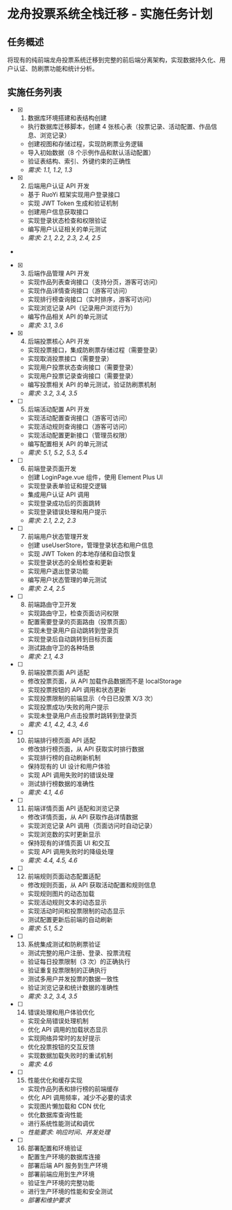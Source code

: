 # 龙舟投票系统全栈迁移 - 实施任务计划

## 任务概述

将现有的纯前端龙舟投票系统迁移到完整的前后端分离架构，实现数据持久化、用户认证、防刷票功能和统计分析。

## 实施任务列表

- [x] 1. 数据库环境搭建和表结构创建




  - 执行数据库迁移脚本，创建 4 张核心表（投票记录、活动配置、作品信息、浏览记录）
  - 创建视图和存储过程，实现防刷票业务逻辑
  - 导入初始数据（8 个示例作品和默认活动配置）
  - 验证表结构、索引、外键约束的正确性
  - _需求: 1.1, 1.2, 1.3_



- [x] 2. 后端用户认证 API 开发



  - 基于 RuoYi 框架实现用户登录接口
  - 实现 JWT Token 生成和验证机制
  - 创建用户信息获取接口
  - 实现登录状态检查和权限验证
  - 编写用户认证相关的单元测试
  - _需求: 2.1, 2.2, 2.3, 2.4, 2.5_
-

- [x] 3. 后端作品管理 API 开发







  - 实现作品列表查询接口（支持分页，游客可访问）
  - 实现作品详情查询接口（游客可访问）
  - 实现排行榜查询接口（实时排序，游客可访问）
  - 实现浏览记录 API（记录用户浏览行为）
  - 编写作品相关 API 的单元测试
  - _需求: 3.1, 3.6_

- [x] 4. 后端投票核心 API 开发



  - 实现投票接口，集成防刷票存储过程（需要登录）
  - 实现取消投票接口（需要登录）
  - 实现用户投票状态查询接口（需要登录）
  - 实现用户投票记录查询接口（需要登录）
  - 编写投票相关 API 的单元测试，验证防刷票机制
  - _需求: 3.2, 3.4, 3.5_

- [ ] 5. 后端活动配置 API 开发

  - 实现活动配置查询接口（游客可访问）
  - 实现活动规则查询接口（游客可访问）
  - 实现活动配置更新接口（管理员权限）
  - 编写配置相关 API 的单元测试
  - _需求: 5.1, 5.2, 5.3, 5.4_

- [ ] 6. 前端登录页面开发

  - 创建 LoginPage.vue 组件，使用 Element Plus UI
  - 实现登录表单验证和提交逻辑
  - 集成用户认证 API 调用
  - 实现登录成功后的页面跳转
  - 实现登录错误处理和用户提示
  - _需求: 2.1, 2.2, 2.3_

- [ ] 7. 前端用户状态管理开发

  - 创建 useUserStore，管理登录状态和用户信息
  - 实现 JWT Token 的本地存储和自动恢复
  - 实现登录状态的全局检查和更新
  - 实现用户退出登录功能
  - 编写用户状态管理的单元测试
  - _需求: 2.4, 2.5_

- [ ] 8. 前端路由守卫开发

  - 实现路由守卫，检查页面访问权限
  - 配置需要登录的页面路由（投票页面）
  - 实现未登录用户自动跳转到登录页
  - 实现登录后自动跳转到目标页面
  - 测试路由守卫的各种场景
  - _需求: 2.1, 4.3_

- [ ] 9. 前端投票页面 API 适配

  - 修改投票页面，从 API 加载作品数据而不是 localStorage
  - 实现投票按钮的 API 调用和状态更新
  - 实现投票限制的前端显示（今日已投票 X/3 次）
  - 实现投票成功/失败的用户提示
  - 实现未登录用户点击投票时跳转到登录页
  - _需求: 4.1, 4.2, 4.3, 4.6_

- [ ] 10. 前端排行榜页面 API 适配

  - 修改排行榜页面，从 API 获取实时排行数据
  - 实现排行榜的自动刷新机制
  - 保持现有的 UI 设计和用户体验
  - 实现 API 调用失败时的错误处理
  - 测试排行榜数据的准确性
  - _需求: 4.1, 4.6_

- [ ] 11. 前端详情页面 API 适配和浏览记录

  - 修改详情页面，从 API 获取作品详情数据
  - 实现浏览记录 API 调用（页面访问时自动记录）
  - 实现浏览数的实时更新显示
  - 保持现有的详情页面 UI 和交互
  - 实现 API 调用失败时的降级处理
  - _需求: 4.4, 4.5, 4.6_

- [ ] 12. 前端规则页面动态配置适配

  - 修改规则页面，从 API 获取活动配置和规则信息
  - 实现规则图片的动态加载
  - 实现活动规则文本的动态显示
  - 实现活动时间和投票限制的动态显示
  - 测试配置更新后前端的自动刷新
  - _需求: 5.1, 5.2_

- [ ] 13. 系统集成测试和防刷票验证

  - 测试完整的用户注册、登录、投票流程
  - 验证每日投票限制（3 次）的正确执行
  - 验证重复投票限制的正确执行
  - 测试多用户并发投票的数据一致性
  - 验证浏览记录和统计数据的准确性
  - _需求: 3.2, 3.4, 3.5_

- [ ] 14. 错误处理和用户体验优化

  - 实现全局错误处理机制
  - 优化 API 调用的加载状态显示
  - 实现网络异常时的友好提示
  - 优化投票按钮的交互反馈
  - 实现数据加载失败时的重试机制
  - _需求: 4.6_

- [ ] 15. 性能优化和缓存实现

  - 实现作品列表和排行榜的前端缓存
  - 优化 API 调用频率，减少不必要的请求
  - 实现图片懒加载和 CDN 优化
  - 优化数据库查询性能
  - 进行系统性能测试和调优
  - _性能要求: 响应时间、并发处理_

- [ ] 16. 部署配置和环境验证
  - 配置生产环境的数据库连接
  - 部署后端 API 服务到生产环境
  - 部署前端应用到生产环境
  - 验证生产环境的完整功能
  - 进行生产环境的性能和安全测试
  - _部署和维护要求_
